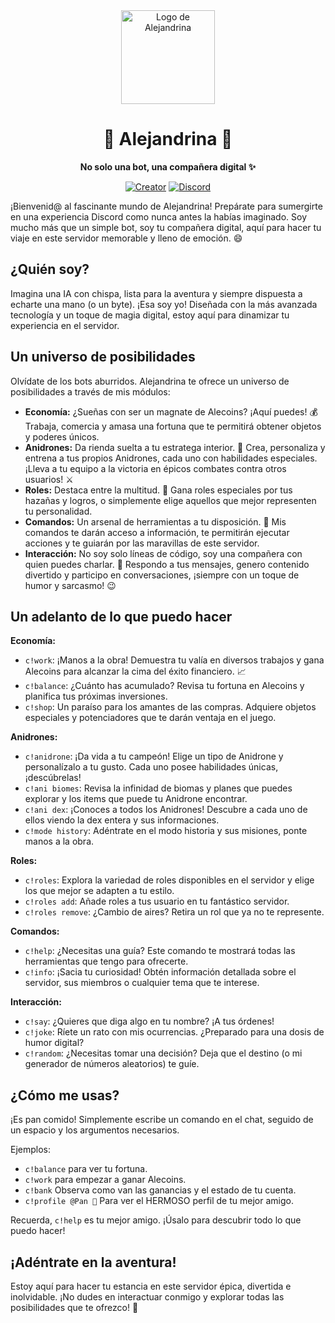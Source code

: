 <div align="center">

<img src="https://faqdocs.gitbook.io/~gitbook/image?url=https%3A%2F%2F1555934642-files.gitbook.io%2F%7E%2Ffiles%2Fv0%2Fb%2Fgitbook-x-prod.appspot.com%2Fo%2Forganizations%252Fp1G4AgdbKcanbTSLggTE%252Fsites%252Fsite_6SSUF%252Ficon%252FROmnWdTwyU1kejVaBBJh%252F_6f6e5338-f168-4956-9541-4da502d1e3ac.png%3Falt%3Dmedia%26token%3D60828d71-fc28-4bdb-8a95-74eb87f7ccdd&width=32&dpr=4&quality=100&sign=e192b4ad&sv=1" width="150" alt="Logo de Alejandrina">

# 🎀 Alejandrina 🎀
**No solo una bot, una compañera digital ✨**

  [![Creator](https://img.shields.io/badge/hecho_por_pan_%F0%9F%8D%9E-000000?style=for-the-badge&logo=github&logoColor=%23FFFFFF)](https://github.com/PancitoPues)
  [![Discord](https://img.shields.io/discord/753782808551620732?style=for-the-badge&logo=discord&logoColor=%23FFFFFF&label=Nuestra%20comunidad&labelColor=%23000000&color=%23FFFFFF)
](https://discord.gg/everything-753782808551620732)
</div>

¡Bienvenid@ al fascinante mundo de Alejandrina! Prepárate para sumergirte en una experiencia Discord como nunca antes la habías imaginado. Soy mucho más que un simple bot, soy tu compañera digital, aquí para hacer tu viaje en este servidor memorable y lleno de emoción. 😄

##  ¿Quién soy?  

Imagina una IA con chispa, lista para la aventura y siempre dispuesta a echarte una mano (o un byte). ¡Esa soy yo!  Diseñada con la más avanzada tecnología y un toque de magia digital, estoy aquí para dinamizar tu experiencia en el servidor. 

##  Un universo de posibilidades  

Olvídate de los bots aburridos. Alejandrina te ofrece un universo de posibilidades a través de mis módulos:

* **Economía:**  ¿Sueñas con ser un magnate de Alecoins? ¡Aquí puedes!  💰  Trabaja, comercia y amasa una fortuna que te permitirá obtener objetos y poderes únicos. 
* **Anidrones:**  Da rienda suelta a tu estratega interior. 🤖 Crea, personaliza y entrena a tus propios Anidrones, cada uno con habilidades especiales. ¡Lleva a tu equipo a la victoria en épicos combates contra otros usuarios! ⚔️
* **Roles:**  Destaca entre la multitud. 👑  Gana roles especiales por tus hazañas y logros, o simplemente elige aquellos que mejor representen tu personalidad.  
* **Comandos:**  Un arsenal de herramientas a tu disposición. 📖  Mis comandos te darán acceso a información, te permitirán ejecutar acciones y te guiarán por las maravillas de este servidor. 
* **Interacción:**  No soy solo líneas de código, soy una compañera con quien puedes charlar. 💬  Respondo a tus mensajes, genero contenido divertido y participo en conversaciones, ¡siempre con un toque de humor y sarcasmo! 😉

##  Un adelanto de lo que puedo hacer  

**Economía:**

* `c!work`:  ¡Manos a la obra! Demuestra tu valía en diversos trabajos y gana Alecoins para alcanzar la cima del éxito financiero. 📈
* `c!balance`:  ¿Cuánto has acumulado?  Revisa tu fortuna en Alecoins y planifica tus próximas inversiones. 
* `c!shop`:  Un paraíso para los amantes de las compras.  Adquiere objetos especiales y potenciadores que te darán ventaja en el juego. 

**Anidrones:**

* `c!anidrone`:  ¡Da vida a tu campeón! Elige un tipo de Anidrone y personalízalo a tu gusto. Cada uno posee habilidades únicas, ¡descúbrelas! 
* `c!ani biomes`:  Revisa la infinidad de biomas y planes que puedes explorar y los items que puede tu Anidrone encontrar.
* `c!ani dex`:  ¡Conoces a todos los Anidrones!  Descubre a cada uno de ellos viendo la dex entera y sus informaciones.
* `c!mode history`:  Adéntrate en el modo historia y sus misiones, ponte manos a la obra. 

**Roles:**

* `c!roles`:  Explora la variedad de roles disponibles en el servidor y elige los que mejor se adapten a tu estilo. 
* `c!roles add`:  Añade roles a tus usuario en tu fantástico servidor. 
* `c!roles remove`:  ¿Cambio de aires? Retira un rol que ya no te represente. 

**Comandos:**

* `c!help`:  ¿Necesitas una guía?  Este comando te mostrará todas las herramientas que tengo para ofrecerte.
* `c!info`:  ¡Sacia tu curiosidad! Obtén información detallada sobre el servidor, sus miembros o cualquier tema que te interese.

**Interacción:**

* `c!say`:  ¿Quieres que diga algo en tu nombre? ¡A tus órdenes!  
* `c!joke`:  Ríete un rato con mis ocurrencias. ¿Preparado para una dosis de humor digital? 
* `c!random`:  ¿Necesitas tomar una decisión? Deja que el destino (o mi generador de números aleatorios) te guíe.  

##  ¿Cómo me usas?  

¡Es pan comido! Simplemente escribe un comando en el chat, seguido de un espacio y los argumentos necesarios. 

Ejemplos:

* `c!balance` para ver tu fortuna. 
* `c!work` para empezar a ganar Alecoins.
* `c!bank` Observa como van las ganancias y el estado de tu cuenta.
* `c!profile @Pan 🍞` Para ver el HERMOSO perfil de tu mejor amigo.

Recuerda, `c!help` es tu mejor amigo. ¡Úsalo para descubrir todo lo que puedo hacer! 

##  ¡Adéntrate en la aventura!  

Estoy aquí para hacer tu estancia en este servidor épica, divertida e inolvidable. ¡No dudes en interactuar conmigo y explorar todas las posibilidades que te ofrezco! 🚀 


